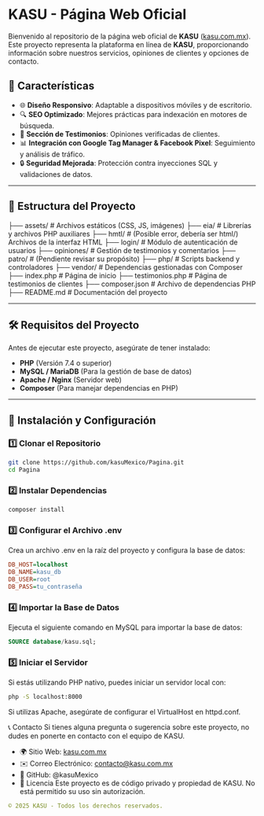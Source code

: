 # KASU - Página Web Oficial

Bienvenido al repositorio de la página web oficial de **KASU** ([kasu.com.mx](https://kasu.com.mx)).  
Este proyecto representa la plataforma en línea de **KASU**, proporcionando información sobre nuestros servicios, opiniones de clientes y opciones de contacto.

## 🚀 Características

- 🌐 **Diseño Responsivo**: Adaptable a dispositivos móviles y de escritorio.
- 🔍 **SEO Optimizado**: Mejores prácticas para indexación en motores de búsqueda.
- 📝 **Sección de Testimonios**: Opiniones verificadas de clientes.
- 📊 **Integración con Google Tag Manager & Facebook Pixel**: Seguimiento y análisis de tráfico.
- 🔒 **Seguridad Mejorada**: Protección contra inyecciones SQL y validaciones de datos.

---

## 📂 Estructura del Proyecto

├── assets/ # Archivos estáticos (CSS, JS, imágenes) 
├── eia/ # Librerías y archivos PHP auxiliares 
├── hmtl/ # (Posible error, debería ser html/) Archivos de la interfaz HTML 
├── login/ # Módulo de autenticación de usuarios 
├── opiniones/ # Gestión de testimonios y comentarios 
├── patro/ # (Pendiente revisar su propósito) 
├── php/ # Scripts backend y controladores 
├── vendor/ # Dependencias gestionadas con Composer 
├── index.php # Página de inicio 
├── testimonios.php # Página de testimonios de clientes 
├── composer.json # Archivo de dependencias PHP 
├── README.md # Documentación del proyecto


---

## 🛠️ **Requisitos del Proyecto**

Antes de ejecutar este proyecto, asegúrate de tener instalado:

- **PHP** (Versión 7.4 o superior)
- **MySQL / MariaDB** (Para la gestión de base de datos)
- **Apache / Nginx** (Servidor web)
- **Composer** (Para manejar dependencias en PHP)

---
## 🔧 **Instalación y Configuración**

### 1️⃣ Clonar el Repositorio

```bash
git clone https://github.com/kasuMexico/Pagina.git
cd Pagina
```

### 2️⃣ Instalar Dependencias
```bash
composer install
```

### 3️⃣ Configurar el Archivo .env
Crea un archivo .env en la raíz del proyecto y configura la base de datos:
```ini
DB_HOST=localhost
DB_NAME=kasu_db
DB_USER=root
DB_PASS=tu_contraseña
```

### 4️⃣ Importar la Base de Datos
Ejecuta el siguiente comando en MySQL para importar la base de datos:
```sql
SOURCE database/kasu.sql;
```
### 5️⃣ Iniciar el Servidor
Si estás utilizando PHP nativo, puedes iniciar un servidor local con:
```bash
php -S localhost:8000
```
Si utilizas Apache, asegúrate de configurar el VirtualHost en httpd.conf.

📞 Contacto
Si tienes alguna pregunta o sugerencia sobre este proyecto, no dudes en ponerte en contacto con el equipo de KASU.

- 🌍 Sitio Web: [kasu.com.mx](https://kasu.com.mx/)
- ✉️ Correo Electrónico: contacto@kasu.com.mx
- 📌 GitHub: @kasuMexico
- 🎯 Licencia
Este proyecto es de código privado y propiedad de KASU. No está permitido su uso sin autorización.
```yaml
© 2025 KASU - Todos los derechos reservados.
```
